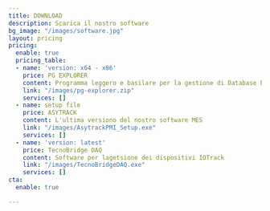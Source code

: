 ```yaml
---
title: DOWNLOAD
description: Scarica il nostro software
bg_image: "/images/software.jpg"
layout: pricing
pricing:
  enable: true
  pricing_table:
  - name: 'version: x64 - x86'
    price: PG EXPLORER
    content: Programma leggero e basilare per la gestione di Database PostgreSQL
    link: "/images/pg-explorer.zip"
    services: []
  - name: setup file
    price: ASYTRACK
    content: L'ultima versiono del nostro software MES
    link: "/images/AsytrackPMI_Setup.exe"
    services: []
  - name: 'version: latest'
    price: TecnoBridge DAQ
    content: Software per lagetsione dei dispositivi IOTrack
    link: "/images/TecnoBridgeDAQ.exe"
    services: []
cta:
  enable: true

---
```

